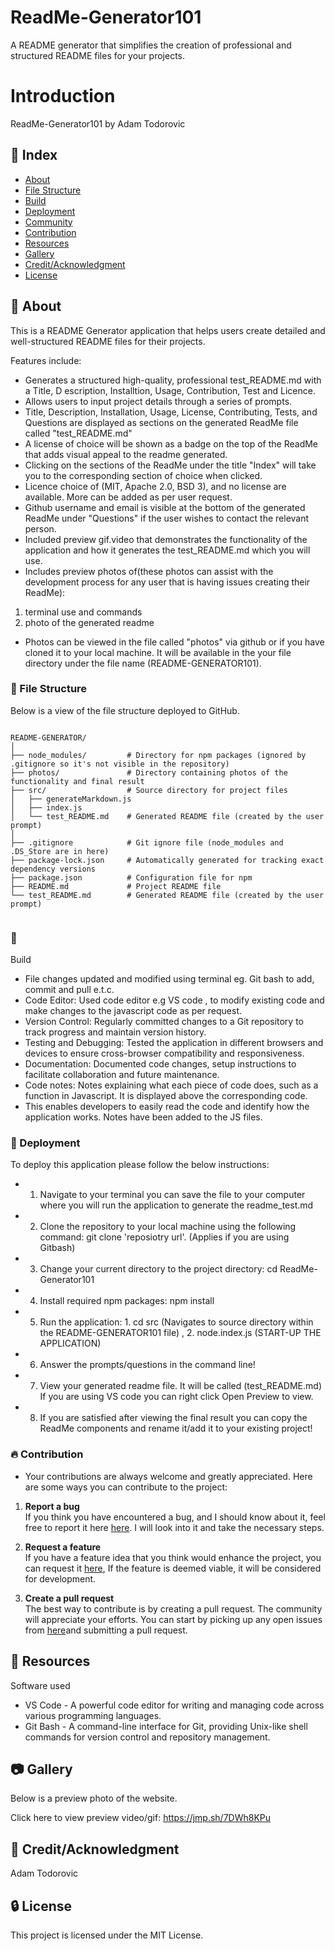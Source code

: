 # ReadMe-Generator101

A README generator that simplifies the creation of professional and structured README files for your projects.

# Introduction
 
ReadMe-Generator101 by Adam Todorovic


## :ledger: Index

- [About](#beginner-about)
- [File Structure](#file_folder-file-structure)
- [Build](#hammer-build)  
- [Deployment](#rocket-deployment)  
- [Community](#cherry_blossom-community)
- [Contribution](#fire-contribution)
- [Resources](#page_facing_up-resources)
- [Gallery](#camera-gallery)
- [Credit/Acknowledgment](#star2-creditacknowledgment)
- [License](#lock-license)

##  :beginner: About

This is a README Generator application that helps users create detailed and well-structured README files for their projects.


Features include:
- Generates a structured high-quality, professional test_README.md with a Title, D
escription, Installtion, Usage, Contribution, Test and Licence.
- Allows users to input project details through a series of prompts.
- Title, Description, Installation, Usage, License, Contributing, Tests, and Questions are displayed as sections on the generated ReadMe file called "test_README.md"
- A license of choice will be shown as a badge on the top of the ReadMe that adds visual appeal to the readme generated.
- Clicking on the sections of the ReadMe under the title "Index" will take you to the corresponding section of choice when clicked.
- Licence choice of (MIT, Apache 2.0, BSD 3), and no license are available. More can be added as per user request.
- Github username and email is visible at the bottom of the generated ReadMe under "Questions" if the user wishes to contact the relevant person.
- Included preview gif.video that demonstrates the functionality of the application and how it generates the test_README.md which you will use.
- Includes preview photos of(these photos can assist with the development process for any user that is having issues creating their ReadMe):
1. terminal use and commands
2. photo of the generated readme
- Photos can be viewed in the file called "photos" via github or if you have cloned it to your local machine. It will be available in the your file directory under the file name (README-GENERATOR101).

###  :file_folder: File Structure

Below is a view of the file structure deployed to GitHub.

```plaintext

README-GENERATOR/
│
├── node_modules/         # Directory for npm packages (ignored by .gitignore so it's not visible in the repository)
├── photos/               # Directory containing photos of the functionality and final result
├── src/                  # Source directory for project files
│   ├── generateMarkdown.js
│   ├── index.js
│   └── test_README.md    # Generated README file (created by the user prompt)
│
├── .gitignore            # Git ignore file (node_modules and .DS_Store are in here)
├── package-lock.json     # Automatically generated for tracking exact dependency versions
├── package.json          # Configuration file for npm
├── README.md             # Project README file
└── test_README.md        # Generated README file (created by the user prompt)


```

###  :hammer: 
Build
- File changes updated and modified using terminal eg. Git bash to add, commit and pull e.t.c.
- Code Editor: Used code editor e.g VS code , to modify existing code and make changes to the javascript code as per request.
- Version Control: Regularly committed changes to a Git repository to track progress and maintain version history.
- Testing and Debugging: Tested the application in different browsers and devices to ensure cross-browser compatibility and responsiveness.
- Documentation: Documented code changes, setup instructions to facilitate collaboration and future maintenance.
- Code notes: Notes explaining what each piece of code does, such as a function in Javascript. It is displayed above the corresponding code.
- This enables developers to easily read the code and identify how the application works. Notes have been added to the JS files.

### :rocket: Deployment

  To deploy this application please follow the below instructions:

- 1. Navigate to your terminal you can save the file to your computer where you will run the application to generate the readme_test.md
- 2. Clone the repository to your local machine using the following command: git clone 'reposiotry url'. (Applies if you are using Gitbash)
- 3. Change your current directory to the project directory: cd ReadMe-Generator101
- 4. Install required npm packages: npm install
- 5. Run the application: 1. cd src (Navigates to source directory within the README-GENERATOR101 file) , 2. node.index.js (START-UP THE APPLICATION)
- 6. Answer the prompts/questions in the command line!
- 7. View your generated readme file. It will be called (test_README.md) If you are using VS code you can right click Open Preview to view.
- 8. If you are satisfied after viewing the final result you can copy the ReadMe components and rename it/add it to your existing project!

 ###  :fire: Contribution

 - Your contributions are always welcome and greatly appreciated. Here are some ways you can contribute to the project:

 1. **Report a bug** <br>
 If you think you have encountered a bug, and I should know about it, feel free to report it here [here](https://github.com/ProjectAdam95/ReadMe-Generator101/issues). I will look into it and take the necessary steps.
 
 2. **Request a feature** <br>
 If you have a feature idea that you think would enhance the project, you can request it [here](https://github.com/ProjectAdam95/ReadMe-Generator101/issues), If the feature is deemed viable, it will be considered for development. 

 3. **Create a pull request** <br>
 The best way to contribute is by creating a pull request. The community will appreciate your efforts. You can start by picking up any open issues from [here](https://github.com/ProjectAdam95/ReadMe-Generator101/issues)and submitting a pull request.

##  :page_facing_up: Resources

Software used
- VS Code -  A powerful code editor for writing and managing code across various programming languages.
- Git Bash - A command-line interface for Git, providing Unix-like shell commands for version control and repository management.

##  :camera: Gallery
Below is a preview photo of the website.

Click here to view preview video/gif: https://jmp.sh/7DWh8KPu


## :star2: Credit/Acknowledgment
Adam Todorovic

##  :lock: License
This project is licensed under the MIT License.